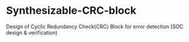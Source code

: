 # Synthesizable-CRC-block
 Design of Cyclic Redundancy Check(CRC) Block for error detection (SOC design &amp; verification)
